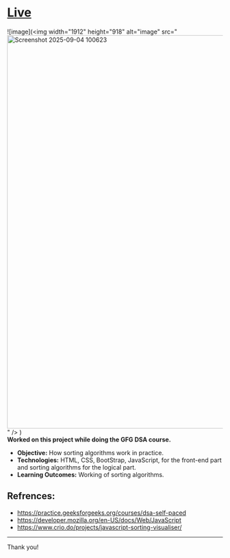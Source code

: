 # [Live]([https://im-kaushal.github.io/SortingAlgo/](https://github.com/shashiranjan567/SortingAlgo))

![image](<img width="1912" height="918" alt="image" src="<img width="1912" height="918" alt="Screenshot 2025-09-04 100623" src="https://github.com/user-attachments/assets/c840625b-434b-4b74-81e8-0f08fb1e6b6f" />
" />
)
<br>
 **Worked on this project while doing the GFG DSA course.**
 - **Objective:** How sorting algorithms work in practice. <br>
 - **Technologies:** HTML, CSS, BootStrap, JavaScript, for the front-end part and sorting algorithms for the logical part. <br>
 - **Learning Outcomes:** Working of sorting algorithms. <br>

**Refrences:**
--------
- https://practice.geeksforgeeks.org/courses/dsa-self-paced
- https://developer.mozilla.org/en-US/docs/Web/JavaScript
- https://www.crio.do/projects/javascript-sorting-visualiser/
-----
Thank you!
